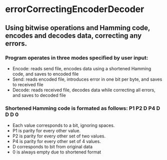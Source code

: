# errorCorrectingEncoderDecoder
## Using bitwise operations and Hamming code, encodes and decodes data, correcting any errors.

### Program operates in three modes specified by user input:
- Encode: reads send file, encodes data using a shortened Hamming code, and saves to encoded file
- Send: reads encoded file, introduces error in one bit per byte, and saves to received file
- Decode: reads received file, decodes data while correcting all errors, and saves to decoded file

### Shortened Hamming code is formated as follows: P1 P2 D P4 D D D 0
- Each value corresponds to a bit, ignoring spaces.
- P1 is parity for every other value.
- P2 is parity for every other set of two values.
- P4 is parity for every other set of 4 values.
- D corresponds to bit from original data
- 0 is always empty due to shortened format

